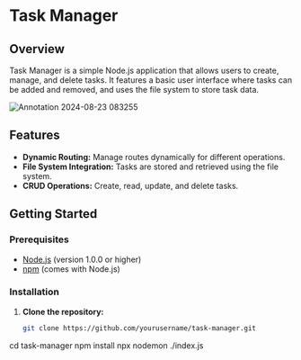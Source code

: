 # Task Manager

## Overview

Task Manager is a simple Node.js application that allows users to create, manage, and delete tasks. 
It features a basic user interface where tasks can be added and removed, and uses the file system to store task data.

![Annotation 2024-08-23 083255](https://github.com/user-attachments/assets/415f96cc-cd02-4eca-b35b-9ba402b1b3e9)


## Features

- **Dynamic Routing:** Manage routes dynamically for different operations.
- **File System Integration:** Tasks are stored and retrieved using the file system.
- **CRUD Operations:** Create, read, update, and delete tasks.

## Getting Started

### Prerequisites

- [Node.js](https://nodejs.org/) (version 1.0.0 or higher)
- [npm](https://www.npmjs.com/) (comes with Node.js)

### Installation

1. **Clone the repository:**
   ```bash
   git clone https://github.com/yourusername/task-manager.git
cd task-manager
npm install
npx nodemon ./index.js

   
